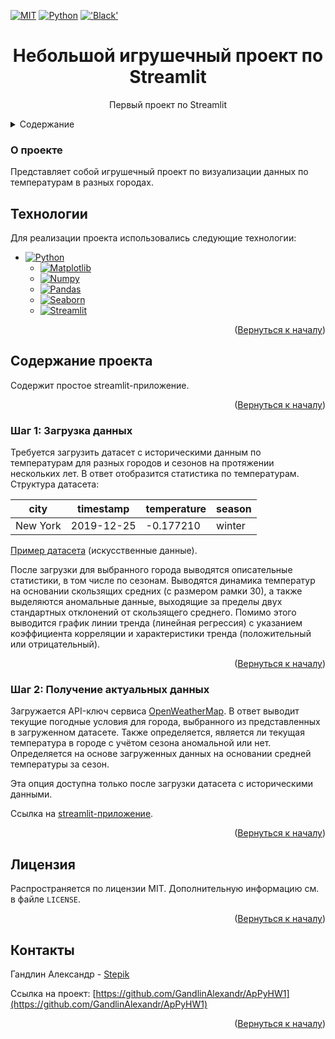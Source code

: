 <a name="readme-top"></a>


[![MIT][license-shield]][license-url]
[![Python](https://img.shields.io/badge/Python-3776AB?style=for-the-badge&logo=python&logoColor=white)](https://python.org/)
[!['Black'](https://img.shields.io/badge/code_style-black-black?style=for-the-badge)](https://github.com/psf/black)

  <h1 align="center">Небольшой игрушечный проект по Streamlit</h1>

  <p align="center">
    Первый проект по Streamlit
  </p>


<details>
  <summary>Содержание</summary>
  <ol>
    <li>
      <a href="#о-проекте">О проекте</a>
        <li><a href="#технологии">Технологии</a></li>
    </li>
    <li>
      <a href="#содержание-проекта">Содержание проекта</a>
    </li>
    <ul>
    <li><a href="#шаг-1-загрузка-данных">Шаг 1: Загрузка данных</a></li>
    <li><a href="#шаг-2-получение-актуальных-данных">Шаг 2: Получение актуальных данных</a></li></ul>
      <li><a href="#лицензия">Лицензия</a></li>
    <li><a href="#контакты">Контакты</a></li>
  </ol>
</details>



### О проекте

Представляет собой игрушечный проект по визуализации данных по температурам в разных городах.

## Технологии

Для реализации проекта использовались следующие технологии:

* [![Python][Python.org]][Python-url]
  * [![Matplotlib][Matplotlib.org]][Matplotlib-url]
  * [![Numpy][Numpy.org]][Numpy-url]
  * [![Pandas][Рandas.pydata.org]][Pandas-url]
  * [![Seaborn][Seaborn-badge]][Seaborn-url]
  * [![Streamlit][StreamlitBadge]][Streamlit-url]


<p align="right">(<a href="#readme-top">Вернуться к началу</a>)</p>

## Содержание проекта

Содержит простое streamlit-приложение.

<p align="right">(<a href="#readme-top">Вернуться к началу</a>)</p>


### Шаг 1: Загрузка данных

Требуется загрузить датасет с историческими данным по температурам для разных городов и сезонов на протяжении нескольких лет. В ответ отобразится статистика по температурам.
Структура датасета:

|          city         | timestamp     |     temperature  |     season       |
|-----------------------|---------------|------------------|------------------|
|    New York           |    2019-12-25|-0.177210    |      winter       |

[Пример датасета](https://github.com/GandlinAlexandr/ApPyHW1/blob/main/temperature_data.csv) (искусственные данные).

После загрузки для выбранного города выводятся описательные статистики, в том числе по сезонам. Выводятся динамика температур на основании скользящих средних (с размером рамки 30), а также выделяются аномальные данные, выходящие за пределы двух стандартных отклонений от скользящего среднего. Помимо этого выводится график линии тренда (линейная регрессия) с указанием коэффициента корреляции и характеристики тренда (положительный или отрицательный).

<p align="right">(<a href="#readme-top">Вернуться к началу</a>)</p>


### Шаг 2: Получение актуальных данных

Загружается API-ключ сервиса [OpenWeatherMap](https://openweathermap.org/api). В ответ выводит текущие погодные условия для города, выбранного из представленных в загруженном датасете. Также определяется, является ли текущая температура в городе с учётом сезона аномальной или нет. Определяется на основе загруженных данных на основании средней температуры за сезон.

Эта опция доступна только после загрузки датасета с историческими данными.

Ссылка на [streamlit-приложение](https://appyhw1-6csvzbjcb3ecafj3xa5bq6.streamlit.app/).


<p align="right">(<a href="#readme-top">Вернуться к началу</a>)</p>

## Лицензия

Распространяется по лицензии MIT. Дополнительную информацию см. в файле `LICENSE`.

<p align="right">(<a href="#readme-top">Вернуться к началу</a>)</p>

## Контакты

Гандлин Александр - [Stepik](https://stepik.org/users/79694206/profile)

Ссылка на проект: [https://github.com/GandlinAlexandr/ApPyHW1](https://github.com/GandlinAlexandr/ApPyHW1)

<p align="right">(<a href="#readme-top">Вернуться к началу</a>)</p>


[license-shield]: https://img.shields.io/github/license/GandlinAlexandr/ApPyHW1.svg?style=for-the-badge
[license-url]: https://github.com/GandlinAlexandr/NLP_project/blob/main/LICENSE

[Python-url]: https://python.org/
[Python.org]: https://img.shields.io/badge/Python-FFD43B?style=for-the-badge&logo=python&logoColor=blue

[Pandas-url]: https://pandas.pydata.org/
[Рandas.pydata.org]: https://img.shields.io/badge/Pandas-2C2D72?style=for-the-badge&logo=pandas&logoColor=white

[Numpy-url]: https://numpy.org/
[Numpy.org]: https://img.shields.io/badge/Numpy-777BB4?style=for-the-badge&logo=numpy&logoColor=white

[Matplotlib-url]: https://matplotlib.org/
[Matplotlib.org]: https://img.shields.io/badge/Matplotlib-%23ffffff.svg?style=for-the-badge&logo=Matplotlib&logoColor=black

[StreamlitBadge]: https://img.shields.io/badge/Streamlit-%23FE4B4B.svg?style=for-the-badge&logo=streamlit&logoColor=white
[Streamlit-url]: https://streamlit.io/

[Seaborn-url]: https://seaborn.pydata.org/
[Seaborn-badge]: https://img.shields.io/badge/Seaborn-%23ffffff.svg?style=for-the-badge&logo=Matplotlib&logoColor=blue
